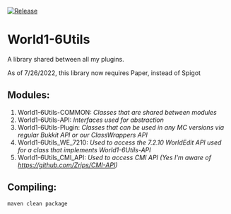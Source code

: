 [![Release](https://jitpack.io/v/World1-6/World1-6Utils.svg)](https://jitpack.io/#World1-6/World1-6Utils)

# World1-6Utils
A library shared between all my plugins.

As of 7/26/2022, this library now requires Paper, instead of Spigot

## Modules:
1. World1-6Utils-COMMON: *Classes that are shared between modules*
2. World1-6Utils-API: *Interfaces used for abstraction*
3. World1-6Utils-Plugin: *Classes that can be used in any MC versions via regular Bukkit API or our ClassWrappers API*
4. World1-6Utils_WE_7210: *Used to access the 7.2.10 WorldEdit API used for a class that implements World1-6Utils-API*
5. World1-6Utils_CMI_API: *Used to access CMI API (Yes I'm aware of https://github.com/Zrips/CMI-API)*

## Compiling:
`maven clean package`